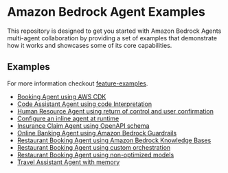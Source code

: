 # Amazon Bedrock Agent Examples

This repository is designed to get you started with Amazon Bedrock Agents multi-agent collaboration by providing a set of examples that demonstrate how it works and showcases some of its core capabilities.

## Examples

For more information checkout [feature-examples](https://github.com/aws-samples/amazon-bedrock-samples/tree/main/agents-and-function-calling/bedrock-agents/features-examples/).

- [Booking Agent using AWS CDK](/src/examples/amazon-bedrock-agents/booking_cdk_agent/)
- [Code Assistant Agent using code Interpretation](/src/examples/amazon-bedrock-agents/code_assistant_agent/)
- [Human Resource Agent using return of control and user confirmation](/src/examples/amazon-bedrock-agents/human_resources_agent/)
- [Configure an inline agent at runtime](/src/examples/amazon-bedrock-agents/inline_agent/)
- [Insurance Claim Agent using OpenAPI schema](/src/examples/amazon-bedrock-agents/insurance_claims_agent/)
- [Online Banking Agent using Amazon Bedrock Guardrails](/src/examples/amazon-bedrock-agents/online_banking_agent/)
- [Restaurant Booking Agent using Amazon Bedrock Knowledge Bases](/src/examples/amazon-bedrock-agents/restaurant_agent/)
- [Restaurant Booking Agent using custom orchestration](/src/examples/amazon-bedrock-agents/restaurant_booking_custom_orchestration_agent/)
- [Restaurant Booking Agent using non-optimized models](/src/examples/amazon-bedrock-agents/restaurant_booking_mistral_agent/)
- [Travel Assistant Agent with memory](/src/examples/amazon-bedrock-agents/travel_assistant_agent/)